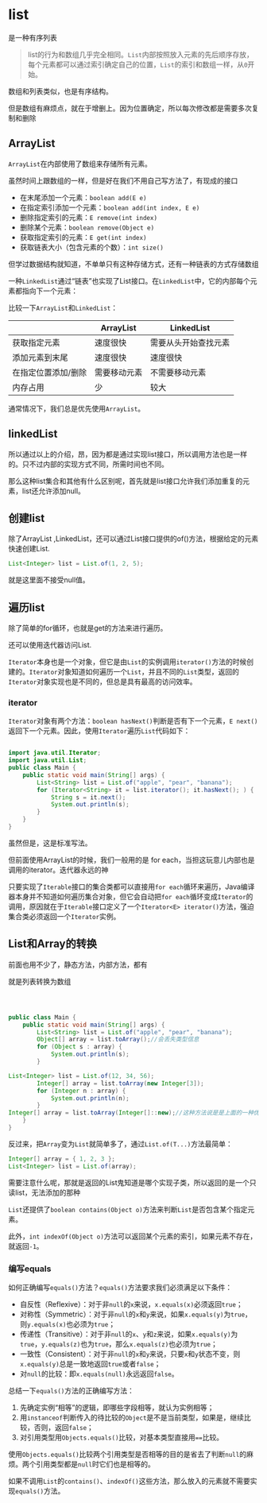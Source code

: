 # list

是一种有序列表

> list的行为和数组几乎完全相同。`List`内部按照放入元素的先后顺序存放，每个元素都可以通过索引确定自己的位置，`List`的索引和数组一样，从`0`开始。

数组和列表类似，也是有序结构。

但是数组有麻烦点，就在于增删上。因为位置确定，所以每次修改都是需要多次复制和删除

## ArrayList

`ArrayList`在内部使用了数组来存储所有元素。

虽然时间上跟数组的一样，但是好在我们不用自己写方法了，有现成的接口

* 在末尾添加一个元素：`boolean add(E e)`
* 在指定索引添加一个元素：`boolean add(int index, E e)`
* 删除指定索引的元素：`E remove(int index)`
* 删除某个元素：`boolean remove(Object e)`
* 获取指定索引的元素：`E get(int index)`
* 获取链表大小（包含元素的个数）：`int size()`


但学过数据结构就知道，不单单只有这种存储方式，还有一种链表的方式存储数组

一种`LinkedList`通过“链表”也实现了List接口。在`LinkedList`中，它的内部每个元素都指向下一个元素：

比较一下`ArrayList`和`LinkedList`：


|                     | ArrayList    | LinkedList           |
| --------------------- | -------------- | ---------------------- |
| 获取指定元素        | 速度很快     | 需要从头开始查找元素 |
| 添加元素到末尾      | 速度很快     | 速度很快             |
| 在指定位置添加/删除 | 需要移动元素 | 不需要移动元素       |
| 内存占用            | 少           | 较大                 |

通常情况下，我们总是优先使用`ArrayList`。

## linkedList

所以通过以上的介绍，昂，因为都是通过实现list接口，所以调用方法也是一样的。只不过内部的实现方式不同，所需时间也不同。

那么这种list集合和其他有什么区别呢，首先就是list接口允许我们添加重复的元素，list还允许添加null。

## 创建list

除了ArrayList ,LinkedList，还可以通过List接口提供的of()方法，根据给定的元素快速创建List.

```java
List<Integer> list = List.of(1, 2, 5);
```

就是这里面不接受null值。

## 遍历list

除了简单的for循环，也就是get的方法来进行遍历。

还可以使用迭代器访问List.

`Iterator`本身也是一个对象，但它是由`List`的实例调用`iterator()`方法的时候创建的。`Iterator`对象知道如何遍历一个`List`，并且不同的`List`类型，返回的`Iterator`对象实现也是不同的，但总是具有最高的访问效率。

### iterator


`Iterator`对象有两个方法：`boolean hasNext()`判断是否有下一个元素，`E next()`返回下一个元素。因此，使用`Iterator`遍历`List`代码如下：

```java

import java.util.Iterator;
import java.util.List;
public class Main {
    public static void main(String[] args) {
        List<String> list = List.of("apple", "pear", "banana");
        for (Iterator<String> it = list.iterator(); it.hasNext(); ) {
            String s = it.next();
            System.out.println(s);
        }
    }
}
```

虽然但是，这是标准写法。

但前面使用ArrayList的时候，我们一般用的是 for each，当担这玩意儿内部也是调用的iterator。迭代器永远的神

只要实现了`Iterable`接口的集合类都可以直接用`for each`循环来遍历，Java编译器本身并不知道如何遍历集合对象，但它会自动把`for each`循环变成`Iterator`的调用，原因就在于`Iterable`接口定义了一个`Iterator<E> iterator()`方法，强迫集合类必须返回一个`Iterator`实例。

## List和Array的转换

前面也用不少了，静态方法，内部方法，都有

就是列表转换为数组

```java



public class Main {
    public static void main(String[] args) {
        List<String> list = List.of("apple", "pear", "banana");
        Object[] array = list.toArray();//会丢失类型信息
        for (Object s : array) {
            System.out.println(s);
        }

List<Integer> list = List.of(12, 34, 56);
        Integer[] array = list.toArray(new Integer[3]);
        for (Integer n : array) {
            System.out.println(n);
        }
Integer[] array = list.toArray(Integer[]::new);//这种方法说是是上面的一种优化也成
    }
}

```


反过来，把`Array`变为`List`就简单多了，通过`List.of(T...)`方法最简单：

```java
Integer[] array = { 1, 2, 3 };
List<Integer> list = List.of(array);
```

需要注意什么呢，那就是返回的List鬼知道是哪个实现子类，所以返回的是一个只读list，无法添加的那种


`List`还提供了`boolean contains(Object o)`方法来判断`List`是否包含某个指定元素。

此外，`int indexOf(Object o)`方法可以返回某个元素的索引，如果元素不存在，就返回`-1`。

### 编写equals

如何正确编写`equals()`方法？`equals()`方法要求我们必须满足以下条件：

* 自反性（Reflexive）：对于非`null`的`x`来说，`x.equals(x)`必须返回`true`；
* 对称性（Symmetric）：对于非`null`的`x`和`y`来说，如果`x.equals(y)`为`true`，则`y.equals(x)`也必须为`true`；
* 传递性（Transitive）：对于非`null`的`x`、`y`和`z`来说，如果`x.equals(y)`为`true`，`y.equals(z)`也为`true`，那么`x.equals(z)`也必须为`true`；
* 一致性（Consistent）：对于非`null`的`x`和`y`来说，只要`x`和`y`状态不变，则`x.equals(y)`总是一致地返回`true`或者`false`；
* 对`null`的比较：即`x.equals(null)`永远返回`false`。


总结一下`equals()`方法的正确编写方法：

1. 先确定实例“相等”的逻辑，即哪些字段相等，就认为实例相等；
2. 用`instanceof`判断传入的待比较的`Object`是不是当前类型，如果是，继续比较，否则，返回`false`；
3. 对引用类型用`Objects.equals()`比较，对基本类型直接用`==`比较。

使用`Objects.equals()`比较两个引用类型是否相等的目的是省去了判断`null`的麻烦。两个引用类型都是`null`时它们也是相等的。

如果不调用`List`的`contains()`、`indexOf()`这些方法，那么放入的元素就不需要实现`equals()`方法。

```
